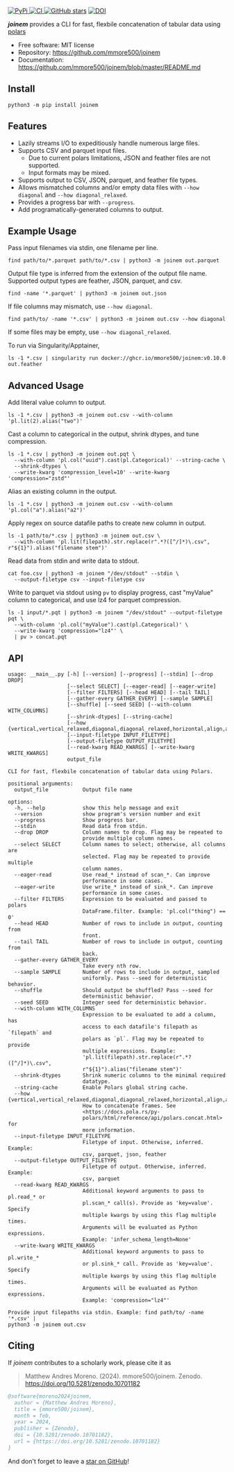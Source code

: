 [
![PyPi](https://img.shields.io/pypi/v/joinem.svg?)
](https://pypi.python.org/pypi/joinem)
[
![CI](https://github.com/mmore500/joinem/actions/workflows/ci.yaml/badge.svg)
](https://github.com/mmore500/joinem/actions)
[
![GitHub stars](https://img.shields.io/github/stars/mmore500/joinem.svg?style=round-square&logo=github&label=Stars&logoColor=white)](https://github.com/mmore500/joinem)
[![DOI](https://zenodo.org/badge/760045369.svg)](https://zenodo.org/doi/10.5281/zenodo.10701182)

**_joinem_** provides a CLI for fast, flexbile concatenation of tabular data using [polars](https://pola.rs/)

- Free software: MIT license
- Repository: <https://github.com/mmore500/joinem>
- Documentation: <https://github.com/mmore500/joinem/blob/master/README.md>

## Install

`python3 -m pip install joinem`

## Features

- Lazily streams I/O to expeditiously handle numerous large files.
- Supports CSV and parquet input files.
    - Due to current polars limitations, JSON and feather files are not supported.
    - Input formats may be mixed.
- Supports output to CSV, JSON, parquet, and feather file types.
- Allows mismatched columns and/or empty data files with `--how diagonal` and `--how diagonal_relaxed`.
- Provides a progress bar with `--progress`.
- Add programatically-generated columns to output.

## Example Usage

Pass input filenames via stdin, one filename per line.
```
find path/to/*.parquet path/to/*.csv | python3 -m joinem out.parquet
```

Output file type is inferred from the extension of the output file name.
Supported output types are feather, JSON, parquet, and csv.
```
find -name '*.parquet' | python3 -m joinem out.json
```

If file columns may mismatch, use `--how diagonal`.
```
find path/to/ -name '*.csv' | python3 -m joinem out.csv --how diagonal
```

If some files may be empty, use `--how diagonal_relaxed`.

To run via Singularity/Apptainer,
```
ls -1 *.csv | singularity run docker://ghcr.io/mmore500/joinem:v0.10.0 out.feather
```

## Advanced Usage

Add literal value column to output.
```
ls -1 *.csv | python3 -m joinem out.csv --with-column 'pl.lit(2).alias("two")'
```

Cast a column to categorical in the output, shrink dtypes, and tune compression.
```
ls -1 *.csv | python3 -m joinem out.pqt \
  --with-column 'pl.col("uuid").cast(pl.Categorical)' --string-cache \
  --shrink-dtypes \
  --write-kwarg 'compression_level=10' --write-kwarg 'compression="zstd"'
```

Alias an existing column in the output.
```
ls -1 *.csv | python3 -m joinem out.csv --with-column 'pl.col("a").alias("a2")'
```

Apply regex on source datafile paths to create new column in output.
```
ls -1 path/to/*.csv | python3 -m joinem out.csv \
  --with-column 'pl.lit(filepath).str.replace(r".*?([^/]*)\.csv", r"${1}").alias("filename stem")'
```

Read data from stdin and write data to stdout.
```
cat foo.csv | python3 -m joinem "/dev/stdout" --stdin \
  --output-filetype csv --input-filetype csv
```

Write to parquet via stdout using `pv` to display progress, cast "myValue" column to categorical, and use lz4 for parquet compression.
```
ls -1 input/*.pqt | python3 -m joinem "/dev/stdout" --output-filetype pqt \
  --with-column 'pl.col("myValue").cast(pl.Categorical)' \
  --write-kwarg 'compression="lz4"' \
  | pv > concat.pqt
```

## API

```
usage: __main__.py [-h] [--version] [--progress] [--stdin] [--drop DROP]
                   [--select SELECT] [--eager-read] [--eager-write]
                   [--filter FILTERS] [--head HEAD] [--tail TAIL]
                   [--gather-every GATHER_EVERY] [--sample SAMPLE]
                   [--shuffle] [--seed SEED] [--with-column WITH_COLUMNS]
                   [--shrink-dtypes] [--string-cache]
                   [--how {vertical,vertical_relaxed,diagonal,diagonal_relaxed,horizontal,align,align_full,align_inner,align_left,align_right}]
                   [--input-filetype INPUT_FILETYPE]
                   [--output-filetype OUTPUT_FILETYPE]
                   [--read-kwarg READ_KWARGS] [--write-kwarg WRITE_KWARGS]
                   output_file

CLI for fast, flexbile concatenation of tabular data using Polars.

positional arguments:
  output_file           Output file name

options:
  -h, --help            show this help message and exit
  --version             show program's version number and exit
  --progress            Show progress bar.
  --stdin               Read data from stdin.
  --drop DROP           Column names to drop. Flag may be repeated to
                        provide multiple column names.
  --select SELECT       Column names to select; otherwise, all columns are
                        selected. Flag may be repeated to provide multiple
                        column names.
  --eager-read          Use read_* instead of scan_*. Can improve
                        performance in some cases.
  --eager-write         Use write_* instead of sink_*. Can improve
                        performance in some cases.
  --filter FILTERS      Expression to be evaluated and passed to polars
                        DataFrame.filter. Example: 'pl.col("thing") == 0'
  --head HEAD           Number of rows to include in output, counting from
                        front.
  --tail TAIL           Number of rows to include in output, counting from
                        back.
  --gather-every GATHER_EVERY
                        Take every nth row.
  --sample SAMPLE       Number of rows to include in output, sampled
                        uniformly. Pass --seed for deterministic behavior.
  --shuffle             Should output be shuffled? Pass --seed for
                        deterministic behavior.
  --seed SEED           Integer seed for deterministic behavior.
  --with-column WITH_COLUMNS
                        Expression to be evaluated to add a column, has
                        access to each datafile's filepath as `filepath` and
                        polars as `pl`. Flag may be repeated to provide
                        multiple expressions. Example:
                        'pl.lit(filepath).str.replace(r".*?([^/]*)\.csv",
                        r"${1}").alias("filename stem")'
  --shrink-dtypes       Shrink numeric columns to the minimal required
                        datatype.
  --string-cache        Enable Polars global string cache.
  --how {vertical,vertical_relaxed,diagonal,diagonal_relaxed,horizontal,align,align_full,align_inner,align_left,align_right}
                        How to concatenate frames. See
                        <https://docs.pola.rs/py-
                        polars/html/reference/api/polars.concat.html> for
                        more information.
  --input-filetype INPUT_FILETYPE
                        Filetype of input. Otherwise, inferred. Example:
                        csv, parquet, json, feather
  --output-filetype OUTPUT_FILETYPE
                        Filetype of output. Otherwise, inferred. Example:
                        csv, parquet
  --read-kwarg READ_KWARGS
                        Additional keyword arguments to pass to pl.read_* or
                        pl.scan_* call(s). Provide as 'key=value'. Specify
                        multiple kwargs by using this flag multiple times.
                        Arguments will be evaluated as Python expressions.
                        Example: 'infer_schema_length=None'
  --write-kwarg WRITE_KWARGS
                        Additional keyword arguments to pass to pl.write_*
                        or pl.sink_* call. Provide as 'key=value'. Specify
                        multiple kwargs by using this flag multiple times.
                        Arguments will be evaluated as Python expressions.
                        Example: 'compression="lz4"'

Provide input filepaths via stdin. Example: find path/to/ -name '*.csv' |
python3 -m joinem out.csv
```

## Citing

If *joinem* contributes to a scholarly work, please cite it as

> Matthew Andres Moreno. (2024). mmore500/joinem. Zenodo. https://doi.org/10.5281/zenodo.10701182

```bibtex
@software{moreno2024joinem,
  author = {Matthew Andres Moreno},
  title = {mmore500/joinem},
  month = feb,
  year = 2024,
  publisher = {Zenodo},
  doi = {10.5281/zenodo.10701182},
  url = {https://doi.org/10.5281/zenodo.10701182}
}
```

And don't forget to leave a [star on GitHub](https://github.com/mmore500/joinem/stargazers)!
